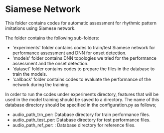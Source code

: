 
# Siamese Network

This folder contains codes for automatic assessment for rhythmic pattern imitations using Siamese network.

The folder contains the following sub-folders:
* 'experiments' folder contains codes to train/test Siamese network for performance assessment and DNN for onset detection. 
* 'models' folder contains DNN topologies we tried for the performance assessment and the onset detection.
* 'dataset' folder contains codes to prepare the files in the database to train the models. 
* 'callback' folder contains codes to evaluate the performance of the network during the training.

In order to run the codes under experiments directory, features that will be used in the model training should be saved to a directory. 
The name of this database directory should be specified in the configuration.py as follows;

* audio_path_trn_per: Database directory for train performance files.
* audio_path_test_per: Database directory for test performance files.
* audio_path_ref_per: : Database directory for reference files.